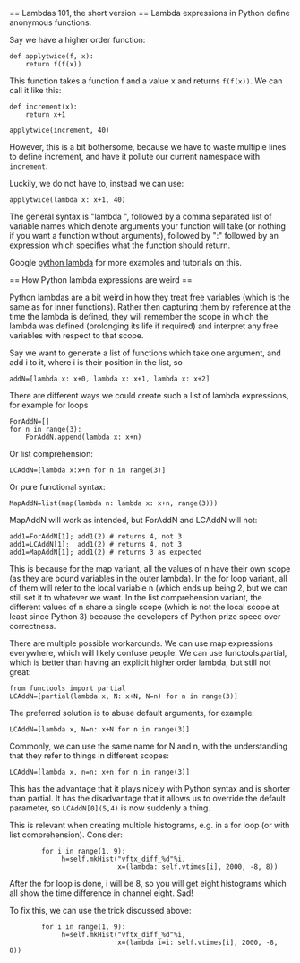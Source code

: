 == Lambdas 101, the short version ==
Lambda expressions in Python define anonymous functions.

Say we have a higher order function:

```
def applytwice(f, x):
    return f(f(x))
```

This function takes a function f and a value x and returns ``f(f(x))``. We can call it like this:
```
def increment(x):
    return x+1

applytwice(increment, 40)
```

However, this is a bit bothersome, because we have to waste multiple lines to define increment, and have it pollute our current namespace with ``increment``. 

Luckily, we do not have to, instead we can use:
```
applytwice(lambda x: x+1, 40)
```

The general syntax is "lambda ", followed by a comma separated list of variable names which denote arguments your function will take (or nothing if you want a function without arguments), followed by ":" followed by an expression which specifies what the function should return.

Google [python lambda](https://google.com/search?q=python+lambda) for more examples and tutorials on this.

== How Python lambda expressions are weird ==

Python lambdas are a bit weird in how they treat free variables (which is the same as for inner functions). Rather then capturing them by reference at the time the lambda is defined, they will remember the scope in which the lambda was defined (prolonging its life if required) and interpret any free variables with respect to that scope.

Say we want to generate a list of functions which take one argument, and add i to it, where i is their position in the list, so
```
addN=[lambda x: x+0, lambda x: x+1, lambda x: x+2]
```
There are different ways we could create such a list of lambda expressions, for example for loops
```
ForAddN=[]
for n in range(3):
    ForAddN.append(lambda x: x+n)
```
Or list comprehension:
```
LCAddN=[lambda x:x+n for n in range(3)]
```

Or pure functional syntax:
```
MapAddN=list(map(lambda n: lambda x: x+n, range(3)))
```
MapAddN will work as intended, but ForAddN and LCAddN will not:
```
add1=ForAddN[1]; add1(2) # returns 4, not 3
add1=LCAddN[1];  add1(2) # returns 4, not 3
add1=MapAddN[1]; add1(2) # returns 3 as expected
```

This is because for the map variant, all the values of n have their own scope (as they are bound variables in the outer lambda). In the for loop variant, all of them will refer to the local variable n (which ends up being 2, but we can still set it to whatever we want. In the list comprehension variant, the different values of n share a single scope (which is not the local scope at least since Python 3) because the developers of Python prize speed over correctness.

There are multiple possible workarounds. We can use map expressions everywhere, which will likely confuse people. We can use functools.partial, which is better than having an explicit higher order lambda, but still not great:
```
from functools import partial
LCAddN=[partial(lambda x, N: x+N, N=n) for n in range(3)]
```

The preferred solution is to abuse default arguments, for example:
```
LCAddN=[lambda x, N=n: x+N for n in range(3)]
```
Commonly, we can use the same name for N and n, with the understanding that they refer to things in different scopes:
```
LCAddN=[lambda x, n=n: x+n for n in range(3)]
```

This has the advantage that it plays nicely with Python syntax and is shorter than partial. It has the disadvantage that it allows us to override the default parameter, so ``LCAddN[0](5,4)`` is now suddenly a thing.

This is relevant when creating multiple histograms, e.g. in a for loop (or with list comprehension). Consider:
```
        for i in range(1, 9):          
             h=self.mkHist("vftx_diff_%d"%i,
                           x=(lambda: self.vtimes[i], 2000, -8, 8))
```
After the for loop is done, i will be 8, so you will get eight histograms which all show the time difference in channel eight. Sad!

To fix this, we can use the trick discussed above:
```
        for i in range(1, 9):          
             h=self.mkHist("vftx_diff_%d"%i,
                           x=(lambda i=i: self.vtimes[i], 2000, -8, 8))
```



